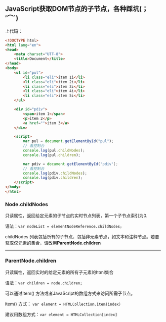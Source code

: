 ## JavaScript获取DOM节点的子节点，各种踩坑(；′⌒`)

上代码：
``` html
<!DOCTYPE html>
<html lang="en">
<head>
    <meta charset="UTF-8">
    <title>Document</title>
</head>
<body>
    <ul id="pul">
        <li class="eli">item 1i</li>
        <li class="eli">item 2i</li>
        <li class="eli">item 3i</li>
        <li class="eli">item 4i</li>
        <li class="eli">item 5i</li>
    </ul>

    <div id="pdiv">
        <span>item 1</span>
        <p>item 2</p>
        <a href="">item 3</a>
    </div>

    <script>
        var pul = document.getElementById("pul");
        // 看控制台
        console.log(pul.childNodes);
        console.log(pul.children);

        var pdiv = document.getElementById("pdiv");
        // 看控制台
        console.log(pdiv.childNodes);
        console.log(pdiv.children);
    </script>
</body>
</html>
```

### Node.childNodes

只读属性，返回给定元素的子节点的实时节点列表，第一个子节点索引为0.

语法：`var nodeList = elementNodeReference.childNodes; `

childNodes 列表包括所有的子节点，包括非元素节点，如文本和注释节点。若要获取仅元素的集合，请改用**ParentNode.children**

----------

### ParentNode.children

只读属性，返回实时的给定元素的所有子元素的html集合

语法：`var children = node.children;`

可以通过item() 方法或者JavaScript的数组方式来访问所需子节点。

item() 方式： ```var element = HTMLCollection.item(index)```

建议用数组方式：```var element = HTMLCollection[index]```
